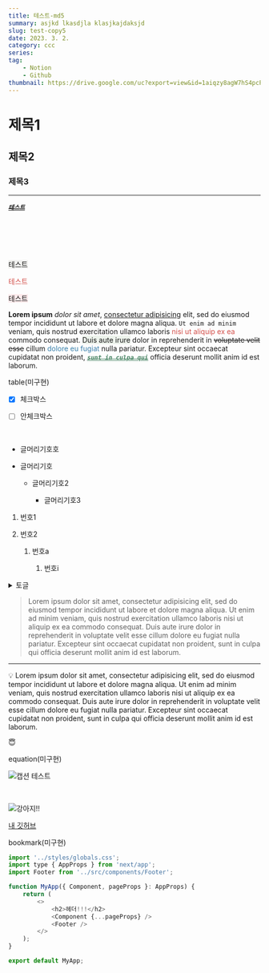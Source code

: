 ```yaml
---
title: 테스트-md5
summary: asjkd lkasdjla klasjkajdaksjd
slug: test-copy5
date: 2023. 3. 2.
category: ccc
series:
tag:
    - Notion
    - Github
thumbnail: https://drive.google.com/uc?export=view&id=1aiqzy8agW7hS4pcP1SSjFdi7DiZpQJVw
---
```


# 제목1

## 제목2

### 제목3

---

<u>~~_**`테스트`**_~~</u>

<br>

<br>

<br>

<br>

<span style="background-color: #f1f1ef">테스트</span>

<span style="color: #d34e49">테스트</span>

<span style="background-color: #fdebec">테스트</span>

**Lorem ipsum** _dolor sit amet_, <u>consectetur adipisicing</u> elit, sed do eiusmod tempor incididunt ut
labore et dolore magna aliqua. `Ut enim ad minim` veniam, quis nostrud exercitation ullamco laboris <span style="color: #d34e49">nisi ut aliquip ex ea</span> commodo consequat. <span style="background-color: #edf3ec">Duis aute irure</span> dolor in reprehenderit in ~~voluptate velit esse~~ cillum<span style="color: #3a80ab"> dolore eu fugiat</span> nulla pariatur. Excepteur sint occaecat cupidatat non proident, [<span style="color: #458261"><u>~~_**`sunt in culpa qui`**_~~</u></span>](https://github.com/julyydev) officia deserunt mollit anim id est laborum.

table(미구현)

-   [x] 체크박스

-   [ ] 안체크박스

<br>

-   글머리기호호

-   글머리기호

    -   글머리기호2

        -   글머리기호3

1.  번호1

1.  번호2

    1.  번호a

        1.  번호i

<details>
<summary>토글</summary>
<div>
    Lorem ipsum dolor sit amet, consectetur adipisicing elit, sed do eiusmod tempor incididunt ut labore et dolore magna aliqua. Ut enim ad minim veniam, quis nostrud exercitation ullamco laboris nisi ut aliquip ex ea commodo consequat. Duis aute irure dolor in reprehenderit in voluptate velit esse cillum dolore eu fugiat nulla pariatur. Excepteur sint occaecat cupidatat non proident, sunt in culpa qui officia deserunt mollit anim id est laborum.<br>
</div>
</details>

> Lorem ipsum dolor sit amet, consectetur adipisicing elit, sed do eiusmod tempor incididunt ut labore et dolore magna aliqua. Ut enim ad minim veniam, quis nostrud exercitation ullamco laboris nisi ut aliquip ex ea commodo consequat. Duis aute irure dolor in reprehenderit in voluptate velit esse cillum dolore eu fugiat nulla pariatur. Excepteur sint occaecat cupidatat non proident, sunt in culpa qui officia deserunt mollit anim id est laborum.

---

<aside>
💡 Lorem ipsum dolor sit amet, consectetur adipisicing elit, sed do eiusmod tempor incididunt ut labore et dolore magna aliqua. Ut enim ad minim veniam, quis nostrud exercitation ullamco laboris nisi ut aliquip ex ea commodo consequat. Duis aute irure dolor in reprehenderit in voluptate velit esse cillum dolore eu fugiat nulla pariatur. Excepteur sint occaecat cupidatat non proident, sunt in culpa qui officia deserunt mollit anim id est laborum.
</aside>

😇

equation(미구현)

![캡션 테스트](https://drive.google.com/uc?export=view&id=144FQFmOelatRV7lFbT69tLU1x6USty3h)

<br>

![강아지!!](https://drive.google.com/uc?export=view&id=1XXdiartgMPt0evQGvoFihtVfWNW7Fn3I)

[내 깃허브](https://github.com/julyydev)

bookmark(미구현)

```javascript
import '../styles/globals.css';
import type { AppProps } from 'next/app';
import Footer from '../src/components/Footer';

function MyApp({ Component, pageProps }: AppProps) {
    return (
        <>
            <h2>헤더!!!</h2>
            <Component {...pageProps} />
            <Footer />
        </>
    );
}

export default MyApp;
```

<br>
